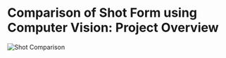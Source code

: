 # Comparison of Shot Form using Computer Vision: Project Overview

![Shot Comparison](shotcomparison.gif)
